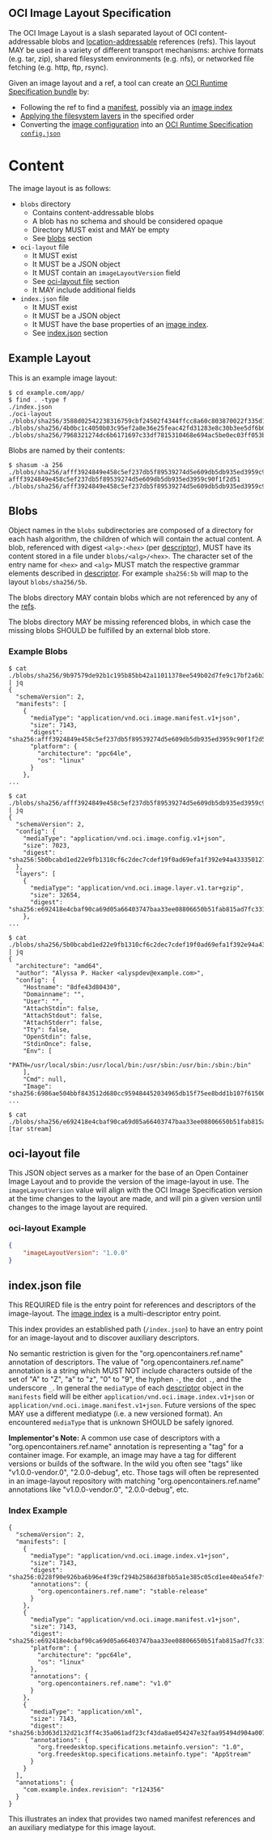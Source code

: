 ## OCI Image Layout Specification

The OCI Image Layout is a slash separated layout of OCI content-addressable blobs and [location-addressable](https://en.wikipedia.org/wiki/Content-addressable_storage#Content-addressed_vs._location-addressed) references (refs).
This layout MAY be used in a variety of different transport mechanisms: archive formats (e.g. tar, zip), shared filesystem environments (e.g. nfs), or networked file fetching (e.g. http, ftp, rsync).

Given an image layout and a ref, a tool can create an [OCI Runtime Specification bundle](https://github.com/opencontainers/runtime-spec/blob/v1.0.0-rc3/bundle.md) by:

* Following the ref to find a [manifest](manifest.md#image-manifest), possibly via an [image index](image-index.md)
* [Applying the filesystem layers](layer.md#applying) in the specified order
* Converting the [image configuration](config.md) into an [OCI Runtime Specification `config.json`](https://github.com/opencontainers/runtime-spec/blob/v1.0.0-rc3/config.md)

# Content

The image layout is as follows:

- `blobs` directory
    - Contains content-addressable blobs
    - A blob has no schema and should be considered opaque
    - Directory MUST exist and MAY be empty
    - See [blobs](#blobs) section
- `oci-layout` file
    - It MUST exist
    - It MUST be a JSON object
    - It MUST contain an `imageLayoutVersion` field
    - See [oci-layout file](#oci-layout-file) section
    - It MAY include additional fields
- `index.json` file
    - It MUST exist
    - It MUST be a JSON object
    - It MUST have the base properties of an [image index](image-index.md).
    - See [index.json](#indexjson-file) section

## Example Layout

This is an example image layout:

```
$ cd example.com/app/
$ find . -type f
./index.json
./oci-layout
./blobs/sha256/3588d02542238316759cbf24502f4344ffcc8a60c803870022f335d1390c13b4
./blobs/sha256/4b0bc1c4050b03c95ef2a8e36e25feac42fd31283e8c30b3ee5df6b043155d3c
./blobs/sha256/7968321274dc6b6171697c33df7815310468e694ac5be0ec03ff053bb135e768
```

Blobs are named by their contents:

```
$ shasum -a 256 ./blobs/sha256/afff3924849e458c5ef237db5f89539274d5e609db5db935ed3959c90f1f2d51
afff3924849e458c5ef237db5f89539274d5e609db5db935ed3959c90f1f2d51 ./blobs/sha256/afff3924849e458c5ef237db5f89539274d5e609db5db935ed3959c90f1f2d51
```

## Blobs

Object names in the `blobs` subdirectories are composed of a directory for each hash algorithm, the children of which will contain the actual content.
A blob, referenced with digest `<alg>:<hex>` (per [descriptor](descriptor.md#digests-and-verification)), MUST have its content stored in a file under `blobs/<alg>/<hex>`.
The character set of the entry name for `<hex>` and `<alg>` MUST match the respective grammar elements described in [descriptor](descriptor.md#digests-and-verification).
For example `sha256:5b` will map to the layout `blobs/sha256/5b`.

The blobs directory MAY contain blobs which are not referenced by any of the [refs](#indexjson-file).

The blobs directory MAY be missing referenced blobs, in which case the missing blobs SHOULD be fulfilled by an external blob store.

### Example Blobs

```
$ cat ./blobs/sha256/9b97579de92b1c195b85bb42a11011378ee549b02d7fe9c17bf2a6b35d5cb079 | jq
{
  "schemaVersion": 2,
  "manifests": [
    {
      "mediaType": "application/vnd.oci.image.manifest.v1+json",
      "size": 7143,
      "digest": "sha256:afff3924849e458c5ef237db5f89539274d5e609db5db935ed3959c90f1f2d51",
      "platform": {
        "architecture": "ppc64le",
        "os": "linux"
      }
    },
...
```

```
$ cat ./blobs/sha256/afff3924849e458c5ef237db5f89539274d5e609db5db935ed3959c90f1f2d51 | jq
{
  "schemaVersion": 2,
  "config": {
    "mediaType": "application/vnd.oci.image.config.v1+json",
    "size": 7023,
    "digest": "sha256:5b0bcabd1ed22e9fb1310cf6c2dec7cdef19f0ad69efa1f392e94a4333501270"
  },
  "layers": [
    {
      "mediaType": "application/vnd.oci.image.layer.v1.tar+gzip",
      "size": 32654,
      "digest": "sha256:e692418e4cbaf90ca69d05a66403747baa33ee08806650b51fab815ad7fc331f"
    },
...
```

```
$ cat ./blobs/sha256/5b0bcabd1ed22e9fb1310cf6c2dec7cdef19f0ad69efa1f392e94a4333501270 | jq
{
  "architecture": "amd64",
  "author": "Alyssa P. Hacker <alyspdev@example.com>",
  "config": {
    "Hostname": "8dfe43d80430",
    "Domainname": "",
    "User": "",
    "AttachStdin": false,
    "AttachStdout": false,
    "AttachStderr": false,
    "Tty": false,
    "OpenStdin": false,
    "StdinOnce": false,
    "Env": [
      "PATH=/usr/local/sbin:/usr/local/bin:/usr/sbin:/usr/bin:/sbin:/bin"
    ],
    "Cmd": null,
    "Image": "sha256:6986ae504bbf843512d680cc959484452034965db15f75ee8bdd1b107f61500b",
...
```

```
$ cat ./blobs/sha256/e692418e4cbaf90ca69d05a66403747baa33ee08806650b51fab815ad7fc331f
[tar stream]
```

## oci-layout file

This JSON object serves as a marker for the base of an Open Container Image Layout and to provide the version of the image-layout in use.
The `imageLayoutVersion` value will align with the OCI Image Specification version at the time changes to the layout are made, and will pin a given version until changes to the image layout are required.

### oci-layout Example

```json
{
    "imageLayoutVersion": "1.0.0"
}
```

## index.json file

This REQUIRED file is the entry point for references and descriptors of the image-layout.
The [image index](image-index.md) is a multi-descriptor entry point.

This index provides an established path (`/index.json`) to have an entry point for an image-layout and to discover auxiliary descriptors.

No semantic restriction is given for the "org.opencontainers.ref.name" annotation of descriptors.
The value of "org.opencontainers.ref.name" annotation is a string which MUST NOT include characters outside of the set of "A" to "Z", "a" to "z", "0" to "9", the hyphen `-`, the dot `.`, and the underscore `_`.
In general the `mediaType` of each [descriptor][descriptors] object in the `manifests` field will be either `application/vnd.oci.image.index.v1+json` or `application/vnd.oci.image.manifest.v1+json`.
Future versions of the spec MAY use a different mediatype (i.e. a new versioned format).
An encountered `mediaType` that is unknown SHOULD be safely ignored.


**Implementor's Note:**
A common use case of descriptors with a "org.opencontainers.ref.name" annotation is representing a "tag" for a container image.
For example, an image may have a tag for different versions or builds of the software.
In the wild you often see "tags" like "v1.0.0-vendor.0", "2.0.0-debug", etc.
Those tags will often be represented in an image-layout repository with matching "org.opencontainers.ref.name" annotations like "v1.0.0-vendor.0", "2.0.0-debug", etc.


### Index Example

```json,title=Image%20Index&mediatype=application/vnd.oci.image.index.v1%2Bjson
{
  "schemaVersion": 2,
  "manifests": [
    {
      "mediaType": "application/vnd.oci.image.index.v1+json",
      "size": 7143,
      "digest": "sha256:0228f90e926ba6b96e4f39cf294b2586d38fbb5a1e385c05cd1ee40ea54fe7fd",
      "annotations": {
        "org.opencontainers.ref.name": "stable-release"
      }
    },
    {
      "mediaType": "application/vnd.oci.image.manifest.v1+json",
      "size": 7143,
      "digest": "sha256:e692418e4cbaf90ca69d05a66403747baa33ee08806650b51fab815ad7fc331f",
      "platform": {
        "architecture": "ppc64le",
        "os": "linux"
      },
      "annotations": {
        "org.opencontainers.ref.name": "v1.0"
      }
    },
    {
      "mediaType": "application/xml",
      "size": 7143,
      "digest": "sha256:b3d63d132d21c3ff4c35a061adf23cf43da8ae054247e32faa95494d904a007e",
      "annotations": {
        "org.freedesktop.specifications.metainfo.version": "1.0",
        "org.freedesktop.specifications.metainfo.type": "AppStream"
      }
    }
  ],
  "annotations": {
    "com.example.index.revision": "r124356"
  }
}
```

This illustrates an index that provides two named manifest references and an auxiliary mediatype for this image layout.


[descriptors]: ./descriptor.md
